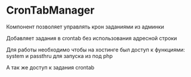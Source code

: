 # CronTabManager
Компонент позволяет управлять крон заданиями из админки

Добавляет задания в crontab без использования адресной строки

Для работы необходимо чтобы на хостинге был доступ к функциями:  system и passthru для запуска из под php

А так же доступ к задания crontab